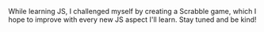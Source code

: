 While learning JS, I challenged myself by creating a Scrabble game, which I hope to improve with every new JS aspect I'll learn. Stay tuned and be kind!